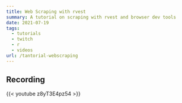 ```yaml
---
title: Web Scraping with rvest
summary: A tutorial on scraping with rvest and browser dev tools
date: 2021-07-19
tags:
  - tutorials
  - twitch
  - r
  - videos
url: /tantorial-webscraping
---
```


## Recording

{{< youtube z8yT3E4pz54 >}}
